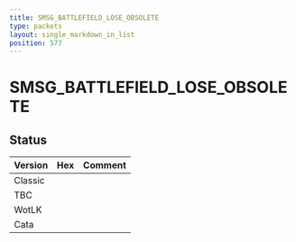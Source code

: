 ```yaml
---
title: SMSG_BATTLEFIELD_LOSE_OBSOLETE
type: packets
layout: single_markdown_in_list
position: 577
---
```


# SMSG_BATTLEFIELD_LOSE_OBSOLETE

## Status

Version | Hex | Comment
---------- | ---------- | ---------- 
Classic |  |  
TBC |  |  
WotLK |  |  
Cata |  |  
